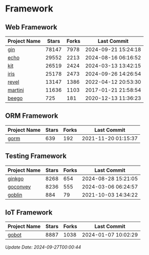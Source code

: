 # Framework

## Web Framework
| Project Name | Stars | Forks | Last Commit |
| ------------ | ----- | ----- | ----------- |
| [gin](https://github.com/gin-gonic/gin) | 78147 | 7978 | 2024-09-21 15:24:18 |
| [echo](https://github.com/labstack/echo) | 29552 | 2213 | 2024-08-16 06:16:52 |
| [kit](https://github.com/go-kit/kit) | 26519 | 2424 | 2024-03-13 13:42:15 |
| [iris](https://github.com/kataras/iris) | 25178 | 2473 | 2024-09-26 14:26:54 |
| [revel](https://github.com/revel/revel) | 13147 | 1386 | 2022-04-12 20:53:30 |
| [martini](https://github.com/go-martini/martini) | 11636 | 1103 | 2017-01-21 21:58:54 |
| [beego](https://github.com/astaxie/beego) | 725 | 181 | 2020-12-13 11:36:23 |

## ORM Framework
| Project Name | Stars | Forks | Last Commit |
| ------------ | ----- | ----- | ----------- |
| [gorm](https://github.com/jinzhu/gorm) | 639 | 192 | 2021-11-20 01:15:37 |

## Testing Framework
| Project Name | Stars | Forks | Last Commit |
| ------------ | ----- | ----- | ----------- |
| [ginkgo](https://github.com/onsi/ginkgo) | 8268 | 654 | 2024-08-28 15:21:05 |
| [goconvey](https://github.com/smartystreets/goconvey) | 8236 | 555 | 2024-03-06 06:24:57 |
| [goblin](https://github.com/franela/goblin) | 884 | 79 | 2021-10-03 14:34:22 |

## IoT Framework
| Project Name | Stars | Forks | Last Commit |
| ------------ | ----- | ----- | ----------- |
| [gobot](https://github.com/hybridgroup/gobot) | 8887 | 1038 | 2024-01-07 10:02:29 |

*Update Date: 2024-09-27T00:00:44*